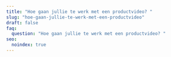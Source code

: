 ```yaml
---
title: "Hoe gaan jullie te werk met een productvideo? "
slug: "hoe-gaan-jullie-te-werk-met-een-productvideo"
draft: false
faq:
  question: "Hoe gaan jullie te werk met een productvideo? "
seo:
  noindex: true
---
```

